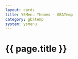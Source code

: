 ```yaml
---
layout: cards
title: YSMenu Themes - GBATemp
category: gbatemp
system: ysmenu
---
```


# {{ page.title }}
